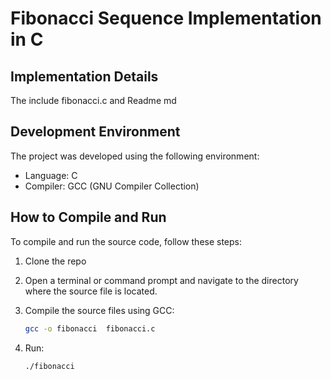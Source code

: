 # Fibonacci Sequence Implementation in C

## Implementation Details

The  include fibonacci.c  and Readme md


## Development Environment

The project was developed using the following environment:

- Language: C
- Compiler: GCC (GNU Compiler Collection)

## How to Compile and Run

To compile and run the source code, follow these steps:

1. Clone the repo

2. Open a terminal or command prompt and navigate to the directory where the source file is located.

3. Compile the source files using GCC:

   ```bash
   gcc -o fibonacci  fibonacci.c

4. Run:

   ```bash
   ./fibonacci

